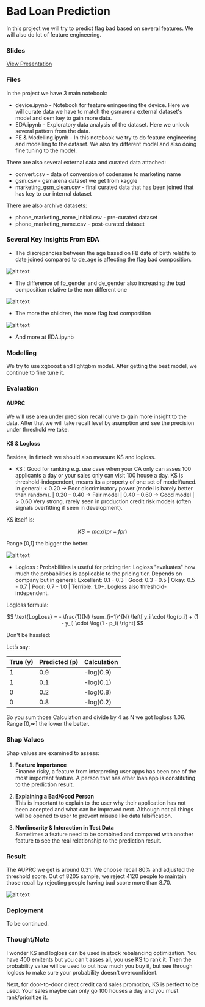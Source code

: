 # Bad Loan Prediction

In this project we will try to predict flag bad based on several features. We will also do lot of feature engineering. 

### Slides

[View Presentation](https://docs.google.com/presentation/d/1bTWVKUndCJmqCgKBjqZI0zwOdDYtS8K9bzRzUUV4K6w/edit?usp=sharing)


### Files

In the project we have 3 main notebook:

- device.ipynb - Notebook for feature eningeering the device. Here we will curate data we have to match the gsmarena external dataset's model and oem key to gain more data.
- EDA.ipynb - Exploratory data analysis of the dataset. Here we unlock several pattern from the data.
- FE & Modelling.ipynb - In this notebook we try to do feature engineering and modelling to the dataset. We also try different model and also doing fine tuning to the model.

There are also several external data and curated data attached:

- convert.csv - data of conversion of codename to marketing name
- gsm.csv - gsmarena dataset we get from kaggle
- marketing_gsm_clean.csv - final curated data that has been joined that has key to our internal dataset

There are also archive datasets:

- phone_marketing_name_initial.csv - pre-curated dataset
- phone_marketing_name.csv - post-curated dataset

### Several Key Insights From EDA

- The discrepancies between the age based on FB date of birth relatife to date joined compared to de_age is affecting the flag bad composition.

![alt text](image-2.png)

- The difference of fb_gender and de_gender also increasing the bad composition relative to the non different one

![alt text](image-1.png)

- The more the children, the more flag bad composition

![alt text](image.png)

- And more at EDA.ipynb


### Modelling

We try to use xgboost and lightgbm model. After getting the best model, we continue to fine tune it.

### Evaluation

#### AUPRC

We will use area under precision recall curve to gain more insight to the data. After that we will take recall level by asumption and see the precision under threshold we take.

#### KS & Logloss

Besides, in fintech we should also measure KS and logloss.

- KS : Good for ranking e.g. use case when your CA only can asses 100 applicants a day or your sales only can visit 100 house a day. KS is threshold-independent, means its a property of one set of model/tuned. In general: < 0.20 → Poor discriminatory power (model is barely better than random). | 0.20 – 0.40 → Fair model | 0.40 – 0.60 → Good model | > 0.60 Very strong, rarely seen in production credit risk models (often signals overfitting if seen in development).

KS itself is:

$$
KS = max(tpr-fpr)
$$

Range [0,1] the bigger the better.

![alt text](image-3.png)

- Logloss : Probabilities is useful for pricing tier. Logloss "evaluates" how much the probabilities is applicable to the pricing tier. Depends on company but in general: Excellent: 0.1 - 0.3 | Good: 0.3 - 0.5 | Okay: 0.5 - 0.7 | Poor: 0.7 - 1.0 | Terrible: 1.0+. Logloss also threshold-independent.

Logloss formula:

$$
\text{LogLoss} = - \frac{1}{N} \sum_{i=1}^{N} \left[ y_i \cdot \log(p_i) + (1 - y_i) \cdot \log(1 - p_i) \right]
$$

Don't be hassled:

Let’s say:

| True (y) | Predicted (p) | Calculation  |
| -------- | ------------- | ------------ |
| 1        | 0.9           | -log(0.9)    |
| 1        | 0.1           | -log(0.1)    |
| 0        | 0.2           | -log(0.8)    |
| 0        | 0.8           | -log(0.2)    |

So you sum those Calculation and divide by 4 as N we got logloss 1.06. Range [0,∞] the lower the better.

### Shap Values

Shap values are examined to assess:
1. **Feature Importance**  
Finance risky, a feature from interpreting user apps has been one of the most important feature. A person that has other loan app is constituting to the prediction result.

2. **Explaining a Bad/Good Person**  
This is important to explain to the user why their application has not been accepted and what can be improved next. Although not all things will be opened to user to prevent misuse like data falsification.

3. **Nonlinearity & Interaction in Test Data**  
Sometimes a feature need to be combined and compared with another feature to see the real relationship to the prediction result.

### Result

The AUPRC we get is around 0.31. We choose recall 80% and adjusted the threshold score. Out of 8205 sample, we reject 4120 people to maintain those recall by rejecting people having bad score more than 8.70.

![alt text](image-4.png)

### Deployment

To be continued.

### Thought/Note

I wonder KS and logloss can be used in stock rebalancing optimization. You have 400 emitents but you can't asses all, you use KS to rank it. Then the probability value will be used to put how much you buy it, but see through logloss to make sure your probability doesn't overconfident.

Next, for door-to-door direct credit card sales promotion, KS is perfect to be used. Your sales maybe can only go 100 houses a day and you must rank/prioritize it.